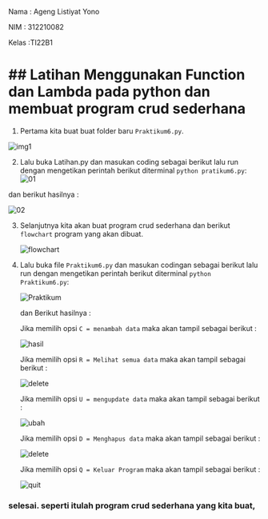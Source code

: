 Nama : Ageng Listiyat Yono

NIM : 312210082

Kelas :TI22B1
# ## Latihan Menggunakan Function dan Lambda pada python dan membuat program crud sederhana

1. Pertama kita buat buat folder baru `Praktikum6.py`.


![img1](https://user-images.githubusercontent.com/115475428/205484401-48a31748-7a08-4dde-9428-a39ea5ea1bee.png)

2. Lalu buka Latihan.py dan masukan coding sebagai berikut lalu run dengan mengetikan perintah berikut diterminal `python pratikum6.py`:
![01](https://user-images.githubusercontent.com/115475428/205496737-23ba04c6-5604-41c6-955b-4b4a197bca62.png)

dan berikut hasilnya :

![02](https://user-images.githubusercontent.com/115475428/205496760-1164cb22-57b4-4f1a-9615-de692d2c9ac4.png)


3. Selanjutnya kita akan buat program crud sederhana dan berikut `flowchart` program yang akan dibuat.

      ![flowchart](img/flowchart.png)

4. Lalu buka file `Praktikum6.py` dan masukan codingan sebagai berikut lalu run dengan mengetikan perintah berikut diterminal `python Praktikum6.py`:

      ![Praktikum](img/praktikum.png)

      dan Berikut hasilnya :

      Jika memilih opsi `C = menambah data` maka akan tampil sebagai berikut :

      ![hasil](img/tambah.png)

      Jika memilih opsi `R = Melihat semua data` maka akan tampil sebagai berikut :

      ![delete](img/tampil.png)

      Jika memilih opsi `U = mengupdate data` maka akan tampil sebagai berikut :

      ![ubah](img/ubah.png)


      Jika memilih opsi `D = Menghapus data` maka akan tampil sebagai berikut :

      ![delete](img/hapus.png)

      Jika memilih opsi `Q = Keluar Program` maka akan tampil sebagai berikut :

      ![quit](img/quit.png)

### selesai. seperti itulah program crud sederhana yang kita buat,
